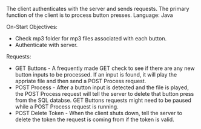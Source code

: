 The client authenticates with the server and sends requests. The primary function of the client is to process button presses. Language: Java

On-Start Objectives:
- Check mp3 folder for mp3 files associated with each button.
- Authenticate with server.

Requests:
- GET Buttons - A frequently made GET check to see if there are any new button inputs to be processed. If an input is found, it will play the appriate file and then send a POST Process request.
- POST Process - After a button input is detected and the file is played, the POST Process request will tell the server to delete that button press from the SQL databse. GET Buttons requests might need to be paused while a POST Process request is running.
- POST Delete Token - When the client shuts down, tell the server to delete the token the request is coming from if the token is valid.
